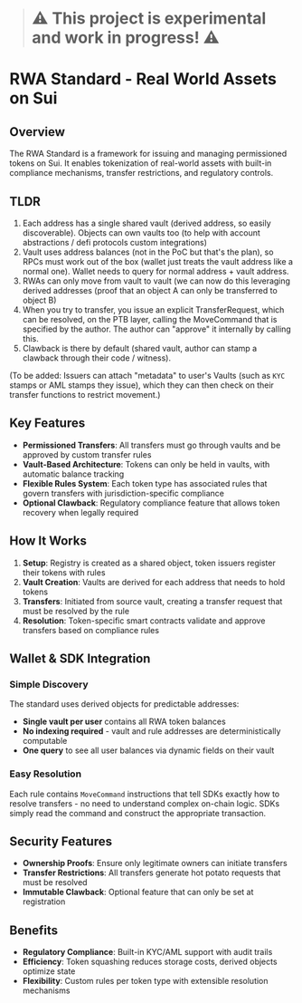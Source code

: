 > # ⚠️ This project is experimental and work in progress! ⚠️

# RWA Standard - Real World Assets on Sui

## Overview

The RWA Standard is a framework for issuing and managing permissioned tokens on Sui. It enables tokenization of real-world assets with built-in compliance mechanisms, transfer restrictions, and regulatory controls.

## TLDR

1. Each address has a single shared vault (derived address,  so easily discoverable). Objects can own vaults too (to help with account abstractions / defi protocols custom integrations)
2. Vault uses address balances (not in the PoC but that's the plan), so RPCs must work out of the box (wallet just treats the vault address like a normal one). Wallet needs to query for normal address + vault address.
3. RWAs can only move from vault to vault (we can now do this leveraging derived addresses (proof that an object A can only be transferred to object B)
4. When you try to transfer, you issue an explicit TransferRequest, which can be resolved, on the PTB layer, calling the MoveCommand that is specified by the author. The author can "approve" it internally by calling this.
5. Clawback is there by default (shared vault, author can stamp a clawback through their code / witness).

(To be added: Issuers can attach "metadata" to user's Vaults (such as `KYC` stamps or AML stamps they issue), which they can then check on their transfer functions to restrict movement.)


## Key Features

- **Permissioned Transfers**: All transfers must go through vaults and be approved by custom transfer rules
- **Vault-Based Architecture**: Tokens can only be held in vaults, with automatic balance tracking
- **Flexible Rules System**: Each token type has associated rules that govern transfers with jurisdiction-specific compliance
- **Optional Clawback**: Regulatory compliance feature that allows token recovery when legally required

## How It Works

1. **Setup**: Registry is created as a shared object, token issuers register their tokens with rules
2. **Vault Creation**: Vaults are derived for each address that needs to hold tokens
3. **Transfers**: Initiated from source vault, creating a transfer request that must be resolved by the rule
4. **Resolution**: Token-specific smart contracts validate and approve transfers based on compliance rules

## Wallet & SDK Integration

### Simple Discovery
The standard uses derived objects for predictable addresses:
- **Single vault per user** contains all RWA token balances
- **No indexing required** - vault and rule addresses are deterministically computable
- **One query** to see all user balances via dynamic fields on their vault

### Easy Resolution
Each rule contains `MoveCommand` instructions that tell SDKs exactly how to resolve transfers - no need to understand complex on-chain logic. SDKs simply read the command and construct the appropriate transaction.

## Security Features

- **Ownership Proofs**: Ensure only legitimate owners can initiate transfers
- **Transfer Restrictions**: All transfers generate hot potato requests that must be resolved
- **Immutable Clawback**: Optional feature that can only be set at registration

## Benefits

- **Regulatory Compliance**: Built-in KYC/AML support with audit trails
- **Efficiency**: Token squashing reduces storage costs, derived objects optimize state
- **Flexibility**: Custom rules per token type with extensible resolution mechanisms
